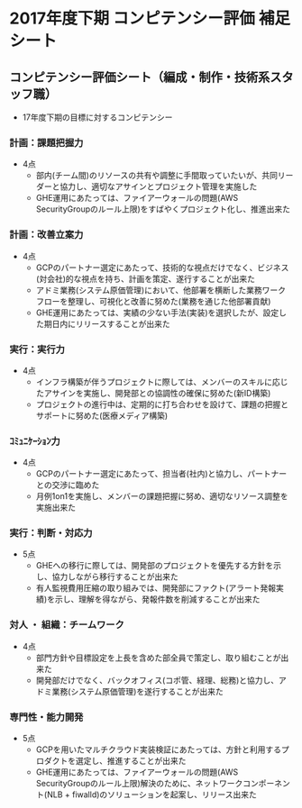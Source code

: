 # 2017年度下期 コンピテンシー評価 補足シート

## コンピテンシー評価シート（編成・制作・技術系スタッフ職）
- 17年度下期の目標に対するコンピテンシー

### 計画：課題把握力
- 4点
	- 部内(チーム間)のリソースの共有や調整に手間取っていたいが、共同リーダーと協力し、適切なアサインとプロジェクト管理を実施した
	- GHE運用にあたっては、ファイアーウォールの問題(AWS SecurityGroupのルール上限)をすばやくプロジェクト化し、推進出来た

### 計画：改善立案力
- 4点
	- GCPのパートナー選定にあたって、技術的な視点だけでなく、ビジネス(対会社)的な視点を持ち、計画を策定、遂行することが出来た
	- アドミ業務(システム原価管理)において、他部署を横断した業務ワークフローを整理し、可視化と改善に努めた(業務を通じた他部署貢献)
	- GHE運用にあたっては、実績の少ない手法(実装)を選択したが、設定した期日内にリリースすることが出来た

### 実行：実行力
- 4点
	- インフラ構築が伴うプロジェクトに際しては、メンバーのスキルに応じたアサインを実施し、開発部との協調性の確保に努めた(新ID構築)
	- プロジェクトの進行中は、定期的に打ち合わせを設けて、課題の把握とサポートに努めた(医療メディア構築)

### ｺﾐｭﾆｹｰｼｮﾝ力
- 4点
	- GCPのパートナー選定にあたって、担当者(社内)と協力し、パートナーとの交渉に臨めた
	- 月例1on1を実施し、メンバーの課題把握に努め、適切なリソース調整を実施出来た

### 実行：判断・対応力
- 5点
	- GHEへの移行に際しては、開発部のプロジェクトを優先する方針を示し、協力しながら移行することが出来た
	- 有人監視費用圧縮の取り組みでは、開発部にファクト(アラート発報実績)を示し、理解を得ながら、発報件数を削減することが出来た

### 対人 ・ 組織：チームワーク
- 4点
	- 部門方針や目標設定を上長を含めた部全員で策定し、取り組むことが出来た
	- 開発部だけでなく、バックオフィス(コポ管、経理、総務)と協力し、アドミ業務(システム原価管理)を遂行することが出来た

### 専門性・能力開発
- 5点
	- GCPを用いたマルチクラウド実装検証にあたっては、方針と利用するプロダクトを選定し、推進することが出来た
	- GHE運用にあたっては、ファイアーウォールの問題(AWS SecurityGroupのルール上限)解決のために、ネットワークコンポーネント(NLB + fiwalld)のソリューションを起案し、リリース出来た
